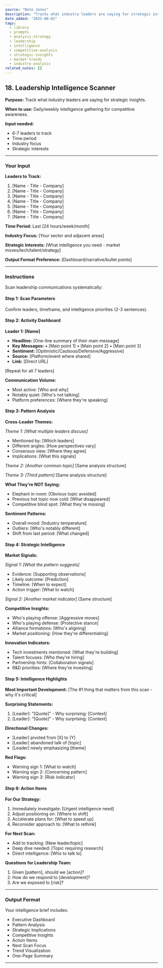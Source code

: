 ```yaml
---
source: "Nate Jones"
description: "Tracks what industry leaders are saying for strategic insights."
date_added: "2025-08-02"
tags:
  - library
  - prompts
  - analysis-strategy
  - leadership
  - intelligence
  - competitive-analysis
  - strategic-insights
  - market-trends
  - industry-analysis
related_notes: []
---
```

## 18. Leadership Intelligence Scanner

**Purpose:** Track what industry leaders are saying for strategic insights.

**When to use:** Daily/weekly intelligence gathering for competitive awareness.

**Input needed:**

*   6-7 leaders to track
*   Time period
*   Industry focus
*   Strategic interests

---

### Your Input

**Leaders to Track:**

1.  [Name - Title - Company]
2.  [Name - Title - Company]
3.  [Name - Title - Company]
4.  [Name - Title - Company]
5.  [Name - Title - Company]
6.  [Name - Title - Company]
7.  [Name - Title - Company]

**Time Period:** Last [24 hours/week/month]

**Industry Focus:** [Your sector and adjacent areas]

**Strategic Interests:** [What intelligence you need - market moves/tech/talent/strategy]

**Output Format Preference:** [Dashboard/narrative/bullet points]

---

### Instructions

Scan leadership communications systematically:

#### Step 1: Scan Parameters

Confirm leaders, timeframe, and intelligence priorities (2-3 sentences).

#### Step 2: Activity Dashboard

**Leader 1: [Name]**

*   **Headline:** [One-line summary of their main message]
*   **Key Messages:** • [Main point 1] • [Main point 2] • [Main point 3]
*   **Sentiment:** [Optimistic/Cautious/Defensive/Aggressive]
*   **Source:** [Platform/event where shared]
*   **Link:** [Direct URL]

[Repeat for all 7 leaders]

**Communication Volume:**

*   Most active: [Who and why]
*   Notably quiet: [Who's not talking]
*   Platform preferences: [Where they're speaking]

#### Step 3: Pattern Analysis

**Cross-Leader Themes:**

*Theme 1: [What multiple leaders discuss]*

*   Mentioned by: [Which leaders]
*   Different angles: [How perspectives vary]
*   Consensus view: [Where they agree]
*   Implications: [What this signals]

*Theme 2: [Another common topic]* [Same analysis structure]

*Theme 3: [Third pattern]* [Same analysis structure]

**What They're NOT Saying:**

*   Elephant in room: [Obvious topic avoided]
*   Previous hot topic now cold: [What disappeared]
*   Competitive blind spot: [What they're missing]

**Sentiment Patterns:**

*   Overall mood: [Industry temperature]
*   Outliers: [Who's notably different]
*   Shift from last period: [What changed]

#### Step 4: Strategic Intelligence

**Market Signals:**

*Signal 1: [What the pattern suggests]*

*   Evidence: [Supporting observations]
*   Likely outcome: [Prediction]
*   Timeline: [When to expect]
*   Action trigger: [What to watch]

*Signal 2: [Another market indicator]* [Same structure]

**Competitive Insights:**

*   Who's playing offense: [Aggressive moves]
*   Who's playing defense: [Protective stance]
*   Alliance formations: [Who's aligning]
*   Market positioning: [How they're differentiating]

**Innovation Indicators:**

*   Tech investments mentioned: [What they're building]
*   Talent focuses: [Who they're hiring]
*   Partnership hints: [Collaboration signals]
*   R&D priorities: [Where they're investing]

#### Step 5: Intelligence Highlights

**Most Important Development:** [The #1 thing that matters from this scan - why it's critical]

**Surprising Statements:**

1.  [Leader]: "[Quote]" - Why surprising: [Context]
2.  [Leader]: "[Quote]" - Why surprising: [Context]

**Directional Changes:**

*   [Leader] pivoted from [X] to [Y]
*   [Leader] abandoned talk of [topic]
*   [Leader] newly emphasizing [theme]

**Red Flags:**

*   Warning sign 1: [What to watch]
*   Warning sign 2: [Concerning pattern]
*   Warning sign 3: [Risk indicator]

#### Step 6: Action Items

**For Our Strategy:**

1.  Immediately investigate: [Urgent intelligence need]
2.  Adjust positioning on: [Where to shift]
3.  Accelerate plans for: [What to speed up]
4.  Reconsider approach to: [What to rethink]

**For Next Scan:**

*   Add to tracking: [New leader/topic]
*   Deep dive needed: [Topic requiring research]
*   Direct intelligence: [Who to talk to]

**Questions for Leadership Team:**

1.  Given [pattern], should we [action]?
2.  How do we respond to [development]?
3.  Are we exposed to [risk]?

---

### Output Format

Your intelligence brief includes:

*   Executive Dashboard
*   Pattern Analysis
*   Strategic Implications
*   Competitive Insights
*   Action Items
*   Next Scan Focus
*   Trend Visualization
*   One-Page Summary

---
